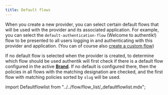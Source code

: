 ```yaml
---
title: Default flows
---
```


When you create a new provider, you can select certain default flows that will be used with the provider and its associated application. For example, you can select the `default-authentication-flow` (Welcome to authentik!) flow to be presented to all users logging in and authenticating with this provider and application. (You can of course also [create a custom flow](../index.md#create-a-custom-flow))

If no default flow is selected when the provider is created, to determine which flow should be used authentik will first check if there is a default flow configured in the active [**Brand**](../../../../customize/brands.md). If no default is configured there, then the policies in all flows with the matching designation are checked, and the first flow with matching policies sorted by `slug` will be used.

import Defaultflowlist from "../../flow/flow_list/\_defaultflowlist.mdx";

<Defaultflowlist />

##
